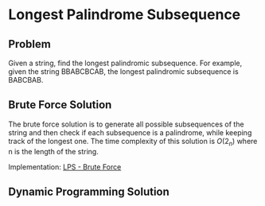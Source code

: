 # Longest Palindrome Subsequence

## Problem

Given a string, find the longest palindromic subsequence. For example, given the string BBABCBCAB, the longest palindromic subsequence is BABCBAB.  

## Brute Force Solution

The brute force solution is to generate all possible subsequences of the string and then check if each subsequence is a palindrome, while keeping track of the longest one. The time complexity of this solution is $O(2_n)$ where n is the length of the string.

Implementation: [LPS - Brute Force](https://github.com/pl3onasm/Algorithms/blob/main/algorithms/dynamic-programming/longest-palin-sub/lps-1.c)

## Dynamic Programming Solution


